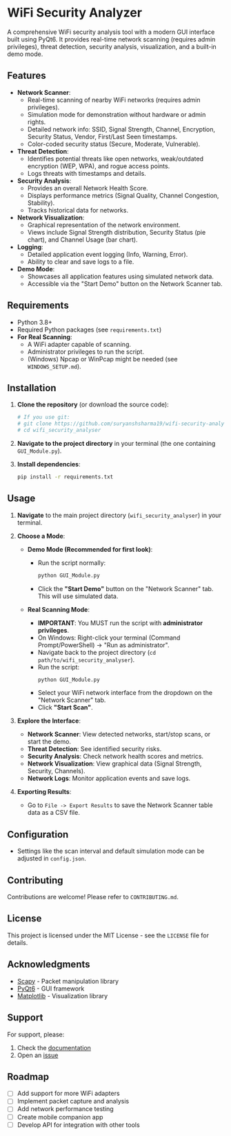# WiFi Security Analyzer

A comprehensive WiFi security analysis tool with a modern GUI interface built using PyQt6. It provides real-time network scanning (requires admin privileges), threat detection, security analysis, visualization, and a built-in demo mode.

## Features

-   **Network Scanner**:
    -   Real-time scanning of nearby WiFi networks (requires admin privileges).
    -   Simulation mode for demonstration without hardware or admin rights.
    -   Detailed network info: SSID, Signal Strength, Channel, Encryption, Security Status, Vendor, First/Last Seen timestamps.
    -   Color-coded security status (Secure, Moderate, Vulnerable).
-   **Threat Detection**:
    -   Identifies potential threats like open networks, weak/outdated encryption (WEP, WPA), and rogue access points.
    -   Logs threats with timestamps and details.
-   **Security Analysis**:
    -   Provides an overall Network Health Score.
    -   Displays performance metrics (Signal Quality, Channel Congestion, Stability).
    -   Tracks historical data for networks.
-   **Network Visualization**:
    -   Graphical representation of the network environment.
    -   Views include Signal Strength distribution, Security Status (pie chart), and Channel Usage (bar chart).
-   **Logging**:
    -   Detailed application event logging (Info, Warning, Error).
    -   Ability to clear and save logs to a file.
-   **Demo Mode**:
    -   Showcases all application features using simulated network data.
    -   Accessible via the "Start Demo" button on the Network Scanner tab.

## Requirements

-   Python 3.8+
-   Required Python packages (see `requirements.txt`)
-   **For Real Scanning**:
    -   A WiFi adapter capable of scanning.
    -   Administrator privileges to run the script.
    -   (Windows) Npcap or WinPcap might be needed (see `WINDOWS_SETUP.md`).

## Installation

1.  **Clone the repository** (or download the source code):
    ```bash
    # If you use git:
    # git clone https://github.com/suryanshsharma19/wifi-security-analyser.git
    # cd wifi_security_analyser
    ```

2.  **Navigate to the project directory** in your terminal (the one containing `GUI_Module.py`).

3.  **Install dependencies**:
    ```bash
    pip install -r requirements.txt
    ```

## Usage

1.  **Navigate** to the main project directory (`wifi_security_analyser`) in your terminal.

2.  **Choose a Mode**:

    *   **Demo Mode (Recommended for first look)**:
        *   Run the script normally:
            ```bash
            python GUI_Module.py
            ```
        *   Click the **"Start Demo"** button on the "Network Scanner" tab. This will use simulated data.

    *   **Real Scanning Mode**:
        *   **IMPORTANT**: You MUST run the script with **administrator privileges**.
        *   On Windows: Right-click your terminal (Command Prompt/PowerShell) -> "Run as administrator".
        *   Navigate back to the project directory (`cd path/to/wifi_security_analyser`).
        *   Run the script:
            ```bash
            python GUI_Module.py
            ```
        *   Select your WiFi network interface from the dropdown on the "Network Scanner" tab.
        *   Click **"Start Scan"**.

3.  **Explore the Interface**:
    *   **Network Scanner**: View detected networks, start/stop scans, or start the demo.
    *   **Threat Detection**: See identified security risks.
    *   **Security Analysis**: Check network health scores and metrics.
    *   **Network Visualization**: View graphical data (Signal Strength, Security, Channels).
    *   **Network Logs**: Monitor application events and save logs.

4.  **Exporting Results**:
    *   Go to `File -> Export Results` to save the Network Scanner table data as a CSV file.

## Configuration

-   Settings like the scan interval and default simulation mode can be adjusted in `config.json`.

## Contributing

Contributions are welcome! Please refer to `CONTRIBUTING.md`.

## License

This project is licensed under the MIT License - see the `LICENSE` file for details.

## Acknowledgments

- [Scapy](https://scapy.net/) - Packet manipulation library
- [PyQt6](https://www.riverbankcomputing.com/software/pyqt/) - GUI framework
- [Matplotlib](https://matplotlib.org/) - Visualization library

## Support

For support, please:
1. Check the [documentation](https://github.com/suryanshsharma19/wifi-security-analyzer/wiki)
2. Open an [issue](https://github.com/suryanshsharma19/wifi-security-analyzer/issues)

## Roadmap

- [ ] Add support for more WiFi adapters
- [ ] Implement packet capture and analysis
- [ ] Add network performance testing
- [ ] Create mobile companion app
- [ ] Develop API for integration with other tools 
